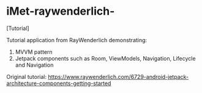 # iMet-raywenderlich-
[Tutorial]

Tutorial application from RayWenderlich demonstrating:
  1. MVVM pattern
  2. Jetpack components such as Room, ViewModels, Navigation, Lifecycle and Navigation
  
  Original tutorial: https://www.raywenderlich.com/6729-android-jetpack-architecture-components-getting-started

